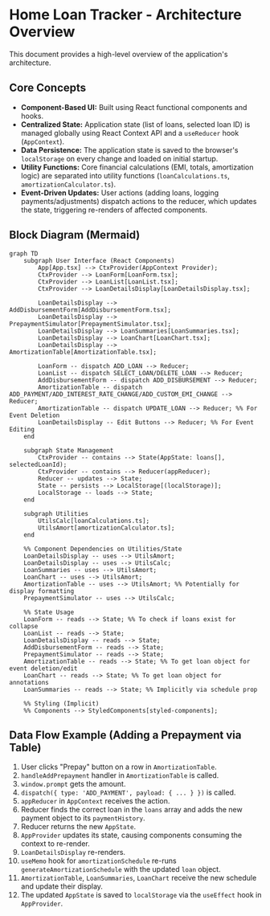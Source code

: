# Home Loan Tracker - Architecture Overview

This document provides a high-level overview of the application's architecture.

## Core Concepts

*   **Component-Based UI:** Built using React functional components and hooks.
*   **Centralized State:** Application state (list of loans, selected loan ID) is managed globally using React Context API and a `useReducer` hook (`AppContext`).
*   **Data Persistence:** The application state is saved to the browser's `localStorage` on every change and loaded on initial startup.
*   **Utility Functions:** Core financial calculations (EMI, totals, amortization logic) are separated into utility functions (`loanCalculations.ts`, `amortizationCalculator.ts`).
*   **Event-Driven Updates:** User actions (adding loans, logging payments/adjustments) dispatch actions to the reducer, which updates the state, triggering re-renders of affected components.

## Block Diagram (Mermaid)

```mermaid
graph TD
    subgraph User Interface (React Components)
        App[App.tsx] --> CtxProvider(AppContext Provider);
        CtxProvider --> LoanForm[LoanForm.tsx];
        CtxProvider --> LoanList[LoanList.tsx];
        CtxProvider --> LoanDetailsDisplay[LoanDetailsDisplay.tsx];
        
        LoanDetailsDisplay --> AddDisbursementForm[AddDisbursementForm.tsx];
        LoanDetailsDisplay --> PrepaymentSimulator[PrepaymentSimulator.tsx];
        LoanDetailsDisplay --> LoanSummaries[LoanSummaries.tsx];
        LoanDetailsDisplay --> LoanChart[LoanChart.tsx];
        LoanDetailsDisplay --> AmortizationTable[AmortizationTable.tsx];

        LoanForm -- dispatch ADD_LOAN --> Reducer;
        LoanList -- dispatch SELECT_LOAN/DELETE_LOAN --> Reducer;
        AddDisbursementForm -- dispatch ADD_DISBURSEMENT --> Reducer;
        AmortizationTable -- dispatch ADD_PAYMENT/ADD_INTEREST_RATE_CHANGE/ADD_CUSTOM_EMI_CHANGE --> Reducer;
        AmortizationTable -- dispatch UPDATE_LOAN --> Reducer; %% For Event Deletion
        LoanDetailsDisplay -- Edit Buttons --> Reducer; %% For Event Editing
    end

    subgraph State Management
        CtxProvider -- contains --> State(AppState: loans[], selectedLoanId);
        CtxProvider -- contains --> Reducer(appReducer);
        Reducer -- updates --> State;
        State -- persists --> LocalStorage[(localStorage)];
        LocalStorage -- loads --> State;
    end
    
    subgraph Utilities
        UtilsCalc[loanCalculations.ts];
        UtilsAmort[amortizationCalculator.ts];
    end

    %% Component Dependencies on Utilities/State
    LoanDetailsDisplay -- uses --> UtilsAmort;
    LoanDetailsDisplay -- uses --> UtilsCalc;
    LoanSummaries -- uses --> UtilsAmort;
    LoanChart -- uses --> UtilsAmort;
    AmortizationTable -- uses --> UtilsAmort; %% Potentially for display formatting
    PrepaymentSimulator -- uses --> UtilsCalc;
    
    %% State Usage
    LoanForm -- reads --> State; %% To check if loans exist for collapse
    LoanList -- reads --> State;
    LoanDetailsDisplay -- reads --> State;
    AddDisbursementForm -- reads --> State;
    PrepaymentSimulator -- reads --> State;
    AmortizationTable -- reads --> State; %% To get loan object for event deletion/edit
    LoanChart -- reads --> State; %% To get loan object for annotations
    LoanSummaries -- reads --> State; %% Implicitly via schedule prop

    %% Styling (Implicit)
    %% Components --> StyledComponents[styled-components];
```

## Data Flow Example (Adding a Prepayment via Table)

1.  User clicks "Prepay" button on a row in `AmortizationTable`.
2.  `handleAddPrepayment` handler in `AmortizationTable` is called.
3.  `window.prompt` gets the amount.
4.  `dispatch({ type: 'ADD_PAYMENT', payload: { ... } })` is called.
5.  `appReducer` in `AppContext` receives the action.
6.  Reducer finds the correct loan in the `loans` array and adds the new payment object to its `paymentHistory`.
7.  Reducer returns the new `AppState`.
8.  `AppProvider` updates its state, causing components consuming the context to re-render.
9.  `LoanDetailsDisplay` re-renders.
10. `useMemo` hook for `amortizationSchedule` re-runs `generateAmortizationSchedule` with the updated `loan` object.
11. `AmortizationTable`, `LoanSummaries`, `LoanChart` receive the new schedule and update their display.
12. The updated `AppState` is saved to `localStorage` via the `useEffect` hook in `AppProvider`.
